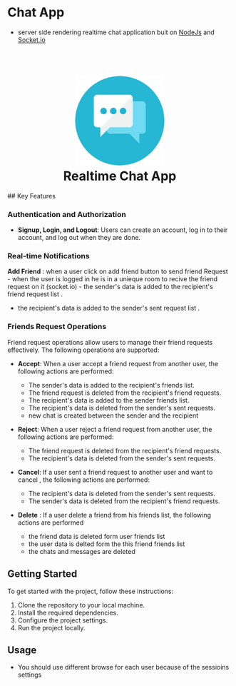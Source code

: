 # Chat App

- server side rendering realtime chat application buit on [NodeJs](https://nodejs.org) and [Socket.io](https://socket.io)
<h1 align="center">
  <br>
<img src="https://github.com/aboodmagdy1/Chat-App/blob/main/public/imgs/chat-app.png" alt="Chat App" width="200">
  <br>
 Realtime Chat App

  <br>
</h1>
## Key Features

### Authentication and Authorization

- **Signup, Login, and Logout**: Users can create an account, log in to their account, and log out when they are done.

### Real-time Notifications

**Add Friend** : when a user click on add friend button to send friend Request - when the user is logged in he is in a unieque room to recive the friend request on it (socket.io) - the sender's data is added to the recipient's friend request list .  
 - the recipient's data is added to the sender's sent request list .

### Friends Request Operations

Friend request operations allow users to manage their friend requests effectively. The following operations are supported:

- **Accept**: When a user accept a friend request from another user, the following actions are performed:

  - The sender's data is added to the recipient's friends list.
  - The friend request is deleted from the recipient's friend requests.
  - The recipient's data is added to the sender friends list.
  - The recipient's data is deleted from the sender's sent requests.
  - new chat is created between the sender and the recipient

- **Reject**: When a user reject a friend request from another user, the following actions are performed:

  - The friend request is deleted from the recipient's friend requests.
  - The recipient's data is deleted from the sender's sent requests.

- **Cancel**: If a user sent a friend request to another user and want to cancel , the following actions are performed:

  - The recipient's data is deleted from the sender's sent requests.
  - The sender's data is deleted from the recipient's friend requests.

- **Delete** : If a user delete a friend from his friends list, the following actions are performed
  - the friend data is deleted form user friends list
  - the user data is delted form the this friend friends list
  - the chats and messages are deleted

## Getting Started

To get started with the project, follow these instructions:

1. Clone the repository to your local machine.
2. Install the required dependencies.
3. Configure the project settings.
4. Run the project locally.

## Usage

- You should use different browse for each user because of the sessioins settings
